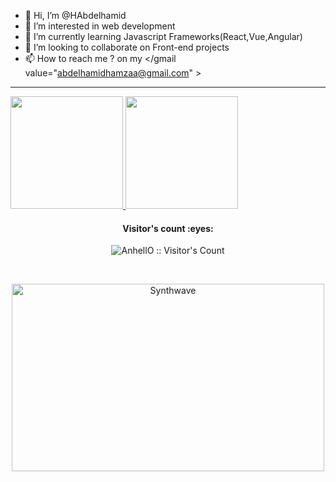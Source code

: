 - 👋 Hi, I’m @HAbdelhamid
- 👀 I’m interested in web development 
- 🌱 I’m currently learning Javascript Frameworks(React,Vue,Angular)
- 💞️ I’m looking to collaborate on Front-end projects
- 📫 How to reach me ? on my </gmail value="abdelhamidhamzaa@gmail.com" > 

<hr>

<a href="https://github.com/HAbdelhamid">
  <img height="180em" src="https://github-readme-stats.vercel.app/api?username=HAbdelhamid&theme=tokyonight&show_icons=true"        show_icons=true&title_color=3793c4&icon_color=ffbb00&text_color=ffffff&bg_color=000000 />
  <img height="180em" src="https://github-readme-stats.vercel.app/api/top-langs/?username=HAbdelhamid&theme=tokyonight&layout=compact" />
</a>

<br>

<h4 align="center">Visitor's count :eyes:</h4>

<p align="center"><img src="https://profile-counter.glitch.me/{HAbdelhamid}/count.svg" alt="AnhellO :: Visitor's Count" /></p>

<br>


<p align="center"><img src="https://thumbs.gfycat.com/GoodnaturedFondGaur-size_restricted.gif" alt="Synthwave" height="300" width="500"></p>
<!---
HAbdelhamid/HAbdelhamid is a ✨ special ✨ repository because its `README.md` (this file) appears on your GitHub profile.
You can click the Preview link to take a look at your changes.
--->
